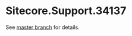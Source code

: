 # Sitecore.Support.34137

See [master branch](https://github.com/sitecoresupport/Sitecore.Support.34137) for details.